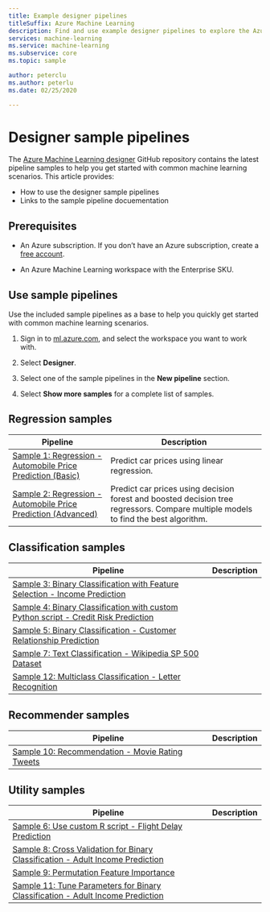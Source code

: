 ```yaml
---
title: Example designer pipelines
titleSuffix: Azure Machine Learning
description: Find and use example designer pipelines to explore the Azure Machine Learning designer.
services: machine-learning
ms.service: machine-learning
ms.subservice: core
ms.topic: sample

author: peterclu
ms.author: peterlu
ms.date: 02/25/2020

---
```

# Designer sample pipelines

The [Azure Machine Learning designer]() GitHub repository contains the latest pipeline samples to help you get started with common machine learning scenarios. This article provides:

- How to use the designer sample pipelines
- Links to the sample pipeline docuementation

## Prerequisites

* An Azure subscription. If you don’t have an Azure subscription, create a [free account](https://aka.ms/AMLFree).

* An Azure Machine Learning workspace with the Enterprise SKU.


## Use sample pipelines

Use the included sample pipelines as a base to help you quickly get started with common machine learning scenarios. 

1. Sign in to <a href="https://ml.azure.com?tabs=jre" target="_blank">ml.azure.com</a>, and select the workspace you want to work with.

1. Select **Designer**.

1. Select one of the sample pipelines in the **New pipeline** section.

1. Select **Show more samples** for a complete list of samples.

## Regression samples

| Pipeline | Description | 
| --- | --- |
| [Sample 1: Regression - Automobile Price Prediction (Basic)]() | Predict car prices using linear regression. |
| [Sample 2: Regression - Automobile Price Prediction (Advanced)]() | Predict car prices using decision forest and boosted decision tree regressors. Compare multiple models to find the best algorithm.

## Classification samples

| Pipeline | Description | 
| --- | --- |
| [Sample 3: Binary Classification with Feature Selection - Income Prediction]() |
| [Sample 4: Binary Classification with custom Python script - Credit Risk Prediction]() |
| [Sample 5: Binary Classification - Customer Relationship Prediction]() |
| [Sample 7: Text Classification - Wikipedia SP 500 Dataset]() |
| [Sample 12: Multiclass Classification - Letter Recognition]() |

## Recommender samples

| Pipeline | Description | 
| --- | --- |
| [Sample 10: Recommendation - Movie Rating Tweets]() |

## Utility samples

| Pipeline | Description | 
| --- | --- |
| [Sample 6: Use custom R script - Flight Delay Prediction]() |
| [Sample 8: Cross Validation for Binary Classification - Adult Income Prediction]() |
| [Sample 9: Permutation Feature Importance]() |
| [Sample 11: Tune Parameters for Binary Classification - Adult Income Prediction]() |